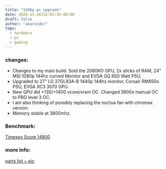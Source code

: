 ```yaml
---
title: "1440p pc upgrade"
date: 2020-11-26T22:03:35-08:00
draft: false
author: "amarinder"
tags:
  - hardware
  - pc
  - gaming
---
```


### changes:

* Changes to my main build. Sold the 2060KO GPU, 2x sticks of RAM, 24" MSI 1080p 144hz curved Monitor and EVGA GQ 650 Watt PSU.
* Upgraded to 27" LG 27GL83A-B 1440p 144hz monitor, Corsair RM850x PSU, EVGA XC3 3070 GPU.
* New GPU did +130/+1400 vcore/vram OC. Changed 3900x manual OC to PBO level 3 OC.
* I am also thinking of possibly replacing the noctua fan with chromax version.
* Memory stable at 3800mhz.

### Benchmark:

[Timespy Score 14800](https://www.3dmark.com/spy/15848924)

### more info:

[parts list + pic](https://ca.pcpartpicker.com/b/BWjp99 "pcpartpicker")

